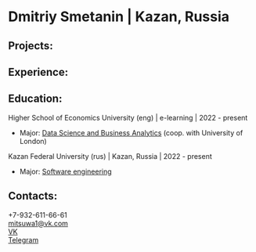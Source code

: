 # Dmitriy Smetanin  | Kazan, Russia 

## Projects:

## Experience:

## Education:

Higher School of Economics University (eng) | e-learning | 2022 - present <br>
<!-- - Major: <a href="https://www.hse.ru/en/ba/ami">Applied Mathematics and Information Science</a> -->
- Major: <a href="https://www.hse.ru/en/ba/data">Data Science and Business Analytics</a> (coop. with University of London)

Kazan Federal University (rus) | Kazan, Russia | 2022 - present <br>
- Major: <a href="https://kpfu.ru/eng/itis">Software engineering</a> 





## Contacts:
<div>
+7-932-611-66-61  <br>
<a href="mailto:mitsuwa1@vk.com">mitsuwa1@vk.com</a>  <br>
<a href="https://vk.com/mitsuwa1">VK</a>  <br>
<a href="https://t.me/mitsuwa1">Telegram</a>
</div>
